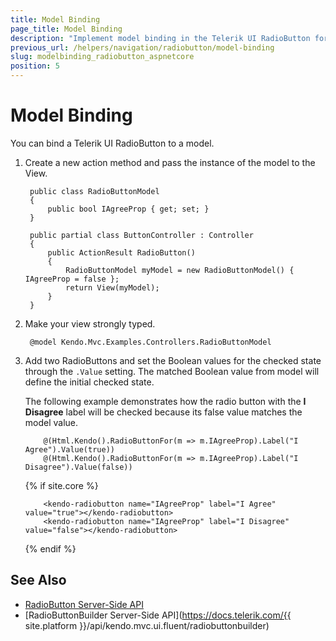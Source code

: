 ```yaml
---
title: Model Binding
page_title: Model Binding
description: "Implement model binding in the Telerik UI RadioButton for {{ site.framework }}."
previous_url: /helpers/navigation/radiobutton/model-binding
slug: modelbinding_radiobutton_aspnetcore
position: 5
---
```


# Model Binding

You can bind a Telerik UI RadioButton to a model.

1. Create a new action method and pass the instance of the model to the View.

        public class RadioButtonModel
        {
            public bool IAgreeProp { get; set; }
        }

        public partial class ButtonController : Controller
        {
            public ActionResult RadioButton()
            {
                RadioButtonModel myModel = new RadioButtonModel() { IAgreeProp = false };
                return View(myModel);
            }
        }

1. Make your view strongly typed.

        @model Kendo.Mvc.Examples.Controllers.RadioButtonModel

1. Add two RadioButtons and set the Boolean values for the checked state through the `.Value` setting. The matched Boolean value from model will define the initial checked state.

    The following example demonstrates how the radio button with the **I Disagree** label will be checked because its false value matches the model value.

    ```HtmlHelper
        @(Html.Kendo().RadioButtonFor(m => m.IAgreeProp).Label("I Agree").Value(true))
        @(Html.Kendo().RadioButtonFor(m => m.IAgreeProp).Label("I Disagree").Value(false))
    ```
    {% if site.core %}
    ```TagHelper
        <kendo-radiobutton name="IAgreeProp" label="I Agree" value="true"></kendo-radiobutton>
        <kendo-radiobutton name="IAgreeProp" label="I Disagree" value="false"></kendo-radiobutton>
    ```
    {% endif %}
    
## See Also

* [RadioButton Server-Side API](/api/radiobutton)
* [RadioButtonBuilder Server-Side API](https://docs.telerik.com/{{ site.platform }}/api/kendo.mvc.ui.fluent/radiobuttonbuilder)
